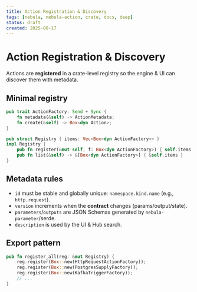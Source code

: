 ```yaml
---
title: Action Registration & Discovery
tags: [nebula, nebula-action, crate, docs, deep]
status: draft
created: 2025-08-17
---
```


# Action Registration & Discovery

Actions are **registered** in a crate-level registry so the engine & UI can discover them with metadata.

## Minimal registry
```rust
pub trait ActionFactory: Send + Sync {
    fn metadata(&self) -> ActionMetadata;
    fn create(&self) -> Box<dyn Action>;
}

pub struct Registry { items: Vec<Box<dyn ActionFactory>> }
impl Registry {
    pub fn register(&mut self, f: Box<dyn ActionFactory>) { self.items.push(f); }
    pub fn list(&self) -> &[Box<dyn ActionFactory>] { &self.items }
}
```

## Metadata rules
- `id` must be stable and globally unique: `namespace.kind.name` (e.g., `http.request`).
- `version` increments when the **contract** changes (params/output/state).
- `parameters`/`outputs` are JSON Schemas generated by `nebula-parameter`/serde.
- `description` is used by the UI & Hub search.

## Export pattern
```rust
pub fn register_all(reg: &mut Registry) {
    reg.register(Box::new(HttpRequestActionFactory));
    reg.register(Box::new(PostgresSupplyFactory));
    reg.register(Box::new(KafkaTriggerFactory));
    // ...
}
```
